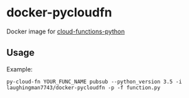docker-pycloudfn
================

Docker image for [cloud-functions-python](https://github.com/MartinSahlen/cloud-functions-python)

Usage
---------------------------------

Example:

    py-cloud-fn YOUR_FUNC_NAME pubsub --python_version 3.5 -i laughingman7743/docker-pycloudfn -p -f function.py
